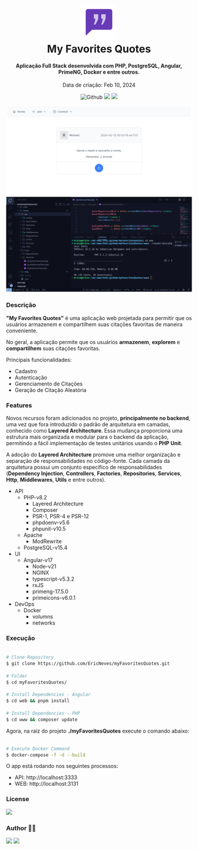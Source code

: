 <h1 align="center">
  <br />
  <img src=".github/quote-96.png">
  <br />
  My Favorites Quotes
  <br />
</h1>

<h4 align="center">
  Aplicação Full Stack desenvolvida com PHP, PostgreSQL, Angular, PrimeNG, Docker e entre outros.
</h4> 

<p align="center">Data de criação: Feb 10, 2024</p>

<p align="center">
  <img src="https://img.shields.io/github/last-commit/ericneves/todoList?style=flat-square&logo=github&logoColor=%23dddddd&label=LAST%20COMMIT&labelColor=%23333333" alt="Github">
  <img src="https://img.shields.io/github/languages/top/ericneves/todoList?style=flat-square&logo=PHP&logoColor=%238892BF&label=PHP&labelColor=%23dddddd">
  <img src="https://img.shields.io/github/license/ericneves/todoList?style=flat-square&color=%237f5af0">
</p>

![screenshot](.github/screenA.png)
![screenshot](.github/screenB.png)

### Descrição

**"My Favorites Quotes"** é uma aplicação web projetada para permitir que os usuários armazenem e compartilhem suas citações favoritas de maneira conveniente.

No geral, a aplicação permite que os usuários **armazenem**, **explorem** e **compartilhem** suas citações favoritas.

Principais funcionalidades:
  * Cadastro
  * Autenticação
  * Gerenciamento de Citações
  * Geração de Citação Aleatória

### Features

Novos recursos foram adicionados no projeto, **principalmente no backend**, uma vez que fora introduzido o padrão de arquitetura em camadas, conhecido como **Layered Architecture**. Essa mudança proporciona uma estrutura mais organizada e modular para o backend da aplicação, permitindo a fácil implementação de testes unitários usando o **PHP Unit**.

A adoção do **Layered Architecture** promove uma melhor organização e separação de responsabilidades no código-fonte. Cada camada da arquitetura possui um conjunto específico de responsabilidades (**Dependency Injection**, **Controllers**, **Factories**, **Repositories**, **Services**, **Http**, **Middlewares**, **Utils** e entre outros).

* API
  * PHP-v8.2
    * Layered Architecture
    * Composer
    * PSR-1, PSR-4 e PSR-12
    * phpdoenv-v5.6
    * phpunit-v10.5
  * Apache
    * ModRewrite
  * PostgreSQL-v15.4
* UI
  * Angular-v17
    * Node-v21
    * NGINX
    * typescript-v5.3.2
    * rxJS
    * primeng-17.5.0
    * primeicons-v6.0.1
* DevOps
  * Docker
    * volumns
    * networks
  
### Execução

```sh

# Clone Repository
$ git clone https://github.com/EricNeves/myFavoritesQuotes.git

# Folder
$ cd myFavoritesQuotes/

# Install Dependencies - Angular
$ cd web && pnpm install

# Install Dependencies - PHP
$ cd www && composer update


```

Agora, na raiz do projeto **./myFavoritesQuotes** execute o comando abaixo:

```sh

# Execute Docker Command
$ docker-compose -f -d --build

```

O app está rodando nos seguintes processos:

* API: http://localhost:3333 
* WEB: http://localhost:3131 

### License 

<img src="https://img.shields.io/github/license/ericneves/todoList?style=flat-square&color=%237f5af0">

### Author 🧑‍💻
<a href="https://www.instagram.com/ericneves_dev/"><img src="https://img.shields.io/badge/Instagram-E4405F?style=for-the-badge&logo=instagram&logoColor=white"></a> <a href="https://linkedin.com/in/ericnevesrr"> <img src="https://img.shields.io/badge/LinkedIn-0077B5?style=for-the-badge&logo=linkedin&logoColor=white"></a>